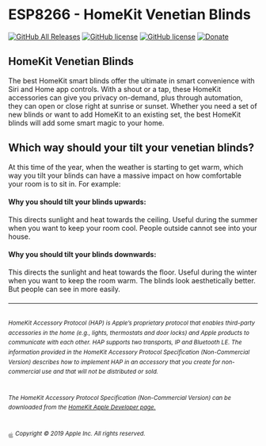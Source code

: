 # ESP8266 - HomeKit Venetian Blinds


[![GitHub All Releases](https://img.shields.io/github/downloads/achimpieters/ESP8266-HomeKit-Venetian-Blinds/total?color=green)](https://github.com/achimpieters/ESP8266-HomeKit-Venetian-Blinds/releases) 
[![GitHub license](https://img.shields.io/badge/License-MIT-yellow.svg)](https://raw.githubusercontent.com/AchimPieters/ESP8266-HomeKit-Venetian-Blinds/main/LICENSE)
[![GitHub license](https://img.shields.io/github/v/release/achimpieters/ESP8266-HomeKit-Venetian-Blinds)](https://img.shields.io/github/v/release/achimpieters/ESP8266-HomeKit-Venetian-Blinds)
[![Donate](https://img.shields.io/badge/donate-PayPal-blue.svg)](https://paypal.me/AJFPieters)


## HomeKit Venetian Blinds

The best HomeKit smart blinds offer the ultimate in smart convenience with Siri and Home app controls. With a shout or a tap, these HomeKit accessories can give you privacy on-demand, plus through automation, they can open or close right at sunrise or sunset. Whether you need a set of new blinds or want to add HomeKit to an existing set, the best HomeKit blinds will add some smart magic to your home.


## Which way should your tilt your venetian blinds?

At this time of the year, when the weather is starting to get warm, which way you tilt your blinds can have a massive impact on how comfortable your room is to sit in. For example:

#### Why you should tilt your blinds upwards:

This directs sunlight and heat towards the ceiling. Useful during the summer when you want to keep your room cool.
People outside cannot see into your house.

#### Why you should tilt your blinds downwards:

This directs the sunlight and heat towards the floor. Useful during the winter when you want to keep the room warm.
The blinds look aesthetically better. But people can see in more easily.

###### <sup><hr></sup>


###### <sup>HomeKit Accessory Protocol (HAP) is Apple’s proprietary protocol that enables third-party accessories in the home (e.g., lights, thermostats and door locks) and Apple products to communicate with each other. HAP supports two transports, IP and Bluetooth LE. The information provided in the HomeKit Accessory Protocol Specification (Non-Commercial Version) describes how to implement HAP in an accessory that you create for non-commercial use and that will not be distributed or sold.</sup>

###### <sup>The HomeKit Accessory Protocol Specification (Non-Commercial Version) can be downloaded from the [HomeKit Apple Developer page.](https://developer.apple.com/homekit/)</sup>

###### <img src="https://raw.githubusercontent.com/AchimPieters/ESP8266-HomeKit-Fountain-light/master/Images/apple_logo.png" width="10"/>                 <sup>Copyright © 2019 Apple Inc. All rights reserved.</sup>

